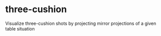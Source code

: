 # three-cushion
Visualize three-cushion shots by projecting mirror projections of a given table situation
